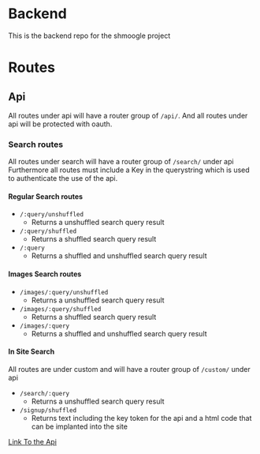 # Backend

This is the backend repo for the shmoogle project

# Routes
## Api
All routes under api will have a router group of ``/api/``.
And all routes under api will be protected with oauth.
### Search routes
All routes under search will have a router group of ``/search/`` under api
Furthermore all routes must include a Key in the querystring which is used to authenticate the use of the api.

#### Regular Search routes

* ``/:query/unshuffled``
  * Returns a unshuffled search query result
* ``/:query/shuffled``
  * Returns a shuffled search query result
* ``/:query`` 
  * Returns a shuffled and unshuffled search query result
  
#### Images Search routes

* ``/images/:query/unshuffled``
  * Returns a unshuffled search query result
* ``/images/:query/shuffled``
  * Returns a shuffled search query result
* ``/images/:query`` 
  * Returns a shuffled and unshuffled search query result
  
####  In Site Search
All routes are under custom and will have a router group of ``/custom/`` under api

* ``/search/:query``
  * Returns a unshuffled search query result
* ``/signup/shuffled``
  * Returns text including the key token for the api and a html code that can be implanted into the site
 

[Link To the Api](https://shmoogle.azurewebsites.net/docs)
